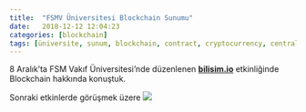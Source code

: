 ```yaml
---
title:  "FSMV Üniversitesi Blockchain Sunumu"
date:   2018-12-12 12:04:23
categories: [blockchain]
tags: [üniversite, sunum, blockchain, contract, cryptocurrency, centralized, decentralized, distributed, sanal, para, dijital, kripto, byzantine, bizans, general, Distributed, Legder, Bitcoin, Block, Mehmet Cem Yücel, Mehmet, Cem, Yucel, Yücel, blockchainturk, blockchainturk.net]
---
```


8 Aralık’ta FSM Vakıf Üniversitesi’nde düzenlenen <a style="font-weight:bold" href="http://bilisim.io?utm_source=mehmetcemyucel.com&utm_medium=refferal&utm_campaign=blog" target="_blank">bilisim.io</a> etkinliğinde Blockchain hakkında konuştuk.

Sonraki etkinlerde görüşmek üzere
![](https://cdn-images-1.medium.com/max/800/1*FOSTit_q9bjS-26yrO9CSg.jpeg)

